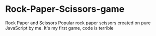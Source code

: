 # Rock-Paper-Scissors-game
Rock Paper and Scissors
Popular rock paper scissors created on pure JavaScript by me. It's my first game, code is terrible
